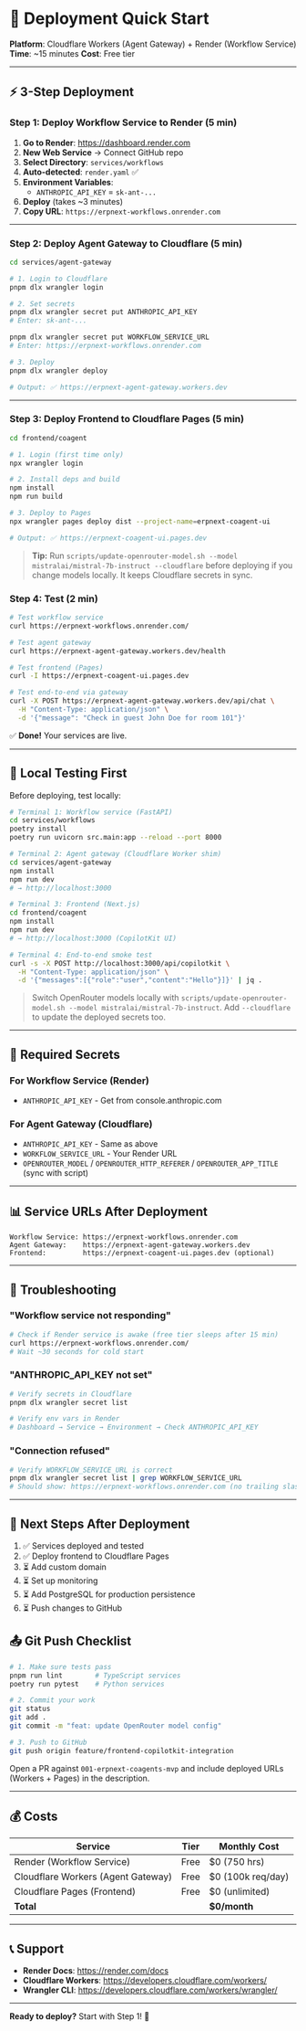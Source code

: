 # 🚀 Deployment Quick Start

**Platform**: Cloudflare Workers (Agent Gateway) + Render (Workflow Service)
**Time**: ~15 minutes
**Cost**: Free tier

---

## ⚡ 3-Step Deployment

### Step 1: Deploy Workflow Service to Render (5 min)

1. **Go to Render**: https://dashboard.render.com
2. **New Web Service** → Connect GitHub repo
3. **Select Directory**: `services/workflows`
4. **Auto-detected**: `render.yaml` ✅
5. **Environment Variables**:
   - `ANTHROPIC_API_KEY` = `sk-ant-...`
6. **Deploy** (takes ~3 minutes)
7. **Copy URL**: `https://erpnext-workflows.onrender.com`

---

### Step 2: Deploy Agent Gateway to Cloudflare (5 min)

```bash
cd services/agent-gateway

# 1. Login to Cloudflare
pnpm dlx wrangler login

# 2. Set secrets
pnpm dlx wrangler secret put ANTHROPIC_API_KEY
# Enter: sk-ant-...

pnpm dlx wrangler secret put WORKFLOW_SERVICE_URL
# Enter: https://erpnext-workflows.onrender.com

# 3. Deploy
pnpm dlx wrangler deploy

# Output: ✅ https://erpnext-agent-gateway.workers.dev
```

---

### Step 3: Deploy Frontend to Cloudflare Pages (5 min)

```bash
cd frontend/coagent

# 1. Login (first time only)
npx wrangler login

# 2. Install deps and build
npm install
npm run build

# 3. Deploy to Pages
npx wrangler pages deploy dist --project-name=erpnext-coagent-ui

# Output: ✅ https://erpnext-coagent-ui.pages.dev
```

> **Tip:** Run `scripts/update-openrouter-model.sh --model mistralai/mistral-7b-instruct --cloudflare` before deploying if you change models locally. It keeps Cloudflare secrets in sync.

### Step 4: Test (2 min)

```bash
# Test workflow service
curl https://erpnext-workflows.onrender.com/

# Test agent gateway
curl https://erpnext-agent-gateway.workers.dev/health

# Test frontend (Pages)
curl -I https://erpnext-coagent-ui.pages.dev

# Test end-to-end via gateway
curl -X POST https://erpnext-agent-gateway.workers.dev/api/chat \
  -H "Content-Type: application/json" \
  -d '{"message": "Check in guest John Doe for room 101"}'
```

✅ **Done!** Your services are live.

---

## 🧪 Local Testing First

Before deploying, test locally:

```bash
# Terminal 1: Workflow service (FastAPI)
cd services/workflows
poetry install
poetry run uvicorn src.main:app --reload --port 8000

# Terminal 2: Agent gateway (Cloudflare Worker shim)
cd services/agent-gateway
npm install
npm run dev
# → http://localhost:3000

# Terminal 3: Frontend (Next.js)
cd frontend/coagent
npm install
npm run dev
# → http://localhost:3000 (CopilotKit UI)

# Terminal 4: End-to-end smoke test
curl -s -X POST http://localhost:3000/api/copilotkit \
  -H "Content-Type: application/json" \
  -d '{"messages":[{"role":"user","content":"Hello"}]}' | jq .
```

> Switch OpenRouter models locally with `scripts/update-openrouter-model.sh --model mistralai/mistral-7b-instruct`. Add `--cloudflare` to update the deployed secrets too.

---

## 🔑 Required Secrets

### For Workflow Service (Render)
- `ANTHROPIC_API_KEY` - Get from console.anthropic.com

### For Agent Gateway (Cloudflare)
- `ANTHROPIC_API_KEY` - Same as above
- `WORKFLOW_SERVICE_URL` - Your Render URL
- `OPENROUTER_MODEL` / `OPENROUTER_HTTP_REFERER` / `OPENROUTER_APP_TITLE` (sync with script)

---

## 📊 Service URLs After Deployment

```
Workflow Service: https://erpnext-workflows.onrender.com
Agent Gateway:    https://erpnext-agent-gateway.workers.dev
Frontend:         https://erpnext-coagent-ui.pages.dev (optional)
```

---

## 🐛 Troubleshooting

### "Workflow service not responding"
```bash
# Check if Render service is awake (free tier sleeps after 15 min)
curl https://erpnext-workflows.onrender.com/
# Wait ~30 seconds for cold start
```

### "ANTHROPIC_API_KEY not set"
```bash
# Verify secrets in Cloudflare
pnpm dlx wrangler secret list

# Verify env vars in Render
# Dashboard → Service → Environment → Check ANTHROPIC_API_KEY
```

### "Connection refused"
```bash
# Verify WORKFLOW_SERVICE_URL is correct
pnpm dlx wrangler secret list | grep WORKFLOW_SERVICE_URL
# Should show: https://erpnext-workflows.onrender.com (no trailing slash)
```

---

## 🎯 Next Steps After Deployment

1. ✅ Services deployed and tested
2. ✅ Deploy frontend to Cloudflare Pages
3. ⏳ Add custom domain
4. ⏳ Set up monitoring
5. ⏳ Add PostgreSQL for production persistence
6. ⏳ Push changes to GitHub

## 📤 Git Push Checklist

```bash
# 1. Make sure tests pass
pnpm run lint        # TypeScript services
poetry run pytest    # Python services

# 2. Commit your work
git status
git add .
git commit -m "feat: update OpenRouter model config"

# 3. Push to GitHub
git push origin feature/frontend-copilotkit-integration
```

Open a PR against `001-erpnext-coagents-mvp` and include deployed URLs (Workers + Pages) in the description.

---

## 💰 Costs

| Service | Tier | Monthly Cost |
|---------|------|--------------|
| Render (Workflow Service) | Free | $0 (750 hrs) |
| Cloudflare Workers (Agent Gateway) | Free | $0 (100k req/day) |
| Cloudflare Pages (Frontend) | Free | $0 (unlimited) |
| **Total** | | **$0/month** |

---

## 📞 Support

- **Render Docs**: https://render.com/docs
- **Cloudflare Workers**: https://developers.cloudflare.com/workers/
- **Wrangler CLI**: https://developers.cloudflare.com/workers/wrangler/

---

**Ready to deploy?** Start with Step 1! 🚀
